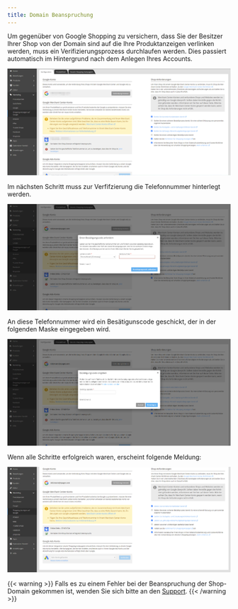 ```yaml
---
title: Domain Beanspruchung
---
```


Um gegenüber von Google Shopping zu versichern, dass Sie der Besitzer Ihrer Shop von der Domain sind auf die Ihre Produktanzeigen verlinken werden, muss ein Verifizierungsprozess durchlaufen werden. Dies passiert automatisch im Hintergrund nach dem Anlegen Ihres Accounts.

![](img/domain-beanspruchung.png)

Im nächsten Schritt muss zur Verfifzierung die Telefonnummer hinterlegt werden. 

![](img/telefonnumer-verifizeriung.png)

An diese Telefonnummer wird ein Besätigunscode geschickt, der in der folgenden Maske eingegeben wird.

![](img/bestaetigungs-code.png)

Wenn alle Schritte erfolgreich waren, erscheint folgende Meldung:

![](img/merchant-center-success.png)

{{< warning >}}
Falls es zu einem Fehler bei der Beanspruchung der Shop-Domain gekommen ist, wenden Sie sich bitte an den [Support](mailto:info@epages.com).
{{< /warning >}}


